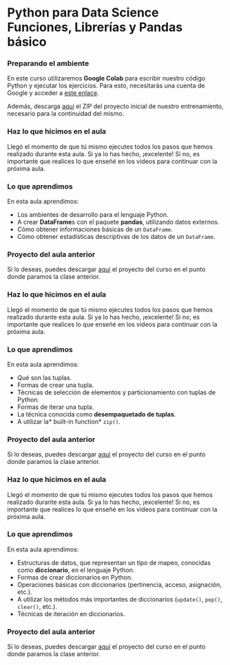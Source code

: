# Python para Data Science Funciones, Librerías y Pandas básico

### Preparando el ambiente

En este curso utilizaremos **Google Colab** para escribir nuestro código Python y ejecutar los ejercicios. Para esto, necesitarás una cuenta de Google y acceder a [este enlace](https://colab.research.google.com/ "este enlace").

Además, descarga [aquí](https://github.com/alura-es-cursos/1756-data-science-python-pandas/raw/1756-aula1/1756-aula1.zip "aquí") el ZIP del proyecto inicial de nuestro entrenamiento, necesario para la continuidad del mismo.

### Haz lo que hicimos en el aula

Llegó el momento de que tú mismo ejecutes todos los pasos que hemos realizado durante esta aula. Si ya lo has hecho, ¡excelente! Si no, es importante que realices lo que enseñé en los videos para continuar con la próxima aula.

### Lo que aprendimos

En esta aula aprendimos:
- Los ambientes de desarrollo para el lenguaje Python.
- A crear **DataFrame**s con el paquete **pandas**, utilizando datos externos.
- Cómo obtener informaciones básicas de un `DataFrame`.
- Cómo obtener estadísticas descriptivas de los datos de un `DataFrame`.

### Proyecto del aula anterior

Si lo deseas, puedes descargar [aquí](https://github.com/alura-es-cursos/1756-data-science-python-pandas/raw/1756-aula2/1756-aula2.zip "aquí") el proyecto del curso en el punto donde paramos la clase anterior.

### Haz lo que hicimos en el aula

Llegó el momento de que tú mismo ejecutes todos los pasos que hemos realizado durante esta aula. Si ya lo has hecho, ¡excelente! Si no, es importante que realices lo que enseñé en los videos para continuar con la próxima aula.

###  Lo que aprendimos

En esta aula aprendimos:

- Qué son las tuplas.
- Formas de crear una tupla.
- Técnicas de selección de elementos y particionamiento con tuplas de Python.
- Formas de iterar una tupla.
- La técnica conocida como **desempaquetado de tuplas**.
- A utilizar la* built-in function* `zip()`.

### Proyecto del aula anterior

Si lo deseas, puedes descargar [aquí](https://github.com/alura-es-cursos/1756-data-science-python-pandas/raw/1756-aula3/1756-aula3.zip "aquí") el proyecto del curso en el punto donde paramos la clase anterior.

### Haz lo que hicimos en el aula

Llegó el momento de que tú mismo ejecutes todos los pasos que hemos realizado durante esta aula. Si ya lo has hecho, ¡excelente! Si no, es importante que realices lo que enseñé en los videos para continuar con la próxima aula.

### Lo que aprendimos

En esta aula aprendimos:

- Estructuras de datos, que representan un tipo de mapeo, conocidas como **diccionario**, en el lenguaje Python.
- Formas de crear diccionarios en Python.
- Operaciones básicas con diccionarios (pertinencia, acceso, asignación, etc.).
- A utilizar los métodos más importantes de diccionarios (`update()`, `pop()`, `clear()`, etc.).
- Técnicas de iteración en diccionarios.

### Proyecto del aula anterior

Si lo deseas, puedes descargar [aquí](https://github.com/alura-es-cursos/1756-data-science-python-pandas/raw/1756-aula4/1756-aula4.zip "aquí") el proyecto del curso en el punto donde paramos la clase anterior.